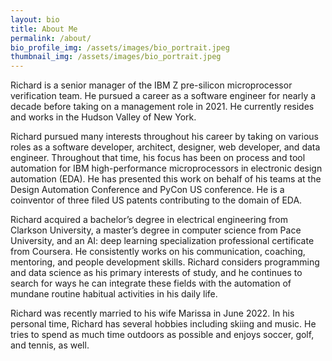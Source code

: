 ```yaml
---
layout: bio
title: About Me
permalink: /about/
bio_profile_img: /assets/images/bio_portrait.jpeg
thumbnail_img: /assets/images/bio_portrait.jpeg
---
```


Richard is a senior manager of the IBM Z pre-silicon microprocessor verification team. He pursued a career as a software engineer for nearly a decade before taking on a management role in 2021. He currently resides and works in the Hudson Valley of New York.

Richard pursued many interests throughout his career by taking on various roles as a software developer, architect, designer, web developer, and data engineer. Throughout that time, his focus has been on process and tool automation for IBM high-performance microprocessors in electronic design automation (EDA). He has presented this work on behalf of his teams at the Design Automation Conference and PyCon US conference. He is a coinventor of three filed US patents contributing to the domain of EDA.

Richard acquired a bachelor’s degree in electrical engineering from Clarkson University, a master’s degree in computer science from Pace University, and an AI: deep learning specialization professional certificate from Coursera. He consistently works on his communication, coaching, mentoring, and people development skills. Richard considers programming and data science as his primary interests of study, and he continues to search for ways he can integrate these fields with the automation of mundane routine habitual activities in his daily life.

Richard was recently married to his wife Marissa in June 2022. In his personal time, Richard has several hobbies including skiing and music. He tries to spend as much time outdoors as possible and enjoys soccer, golf, and tennis, as well.
